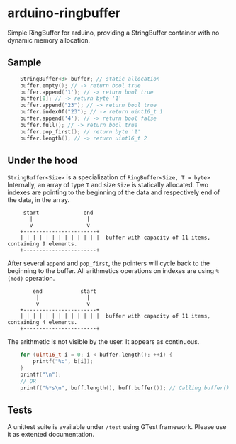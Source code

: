 # arduino-ringbuffer

Simple RingBuffer for arduino, providing a StringBuffer container with no dynamic memory allocation.

## Sample

```C++
	StringBuffer<3> buffer; // static allocation
	buffer.empty(); // -> return bool true
	buffer.append('1'); // -> return bool true
	buffer[0]; // -> return byte '1'
	buffer.append("23"); // -> return bool true
	buffer.indexOf("23"); // -> return uint16_t 1
	buffer.append('4'); // -> return bool false
	buffer.full(); // -> return bool true
	buffer.pop_first(); // return byte '1'
	buffer.length(); // -> return uint16_t 2
```

## Under the hood

`StringBuffer<Size>` is a specialization of `RingBuffer<Size, T = byte>`
Internally, an array of type `T` and size `Size` is statically allocated.
Two indexes are pointing to the beginning of the data and respectively end of the data, in the array.
```
	 start              end
	   |                 |
	   v                 v
	+-----------------------+
	| | | | | | | | | | | | |  buffer with capacity of 11 items, containing 9 elements.
	+-----------------------+
```
 After several `append` and `pop_first`, the pointers will cycle back to the beginning to the buffer. All arithmetics operations on indexes are using `% (mod)` operation.
 
```
	    end            start
	     |               |
	     v               v
	+-----------------------+
	| | | | | | | | | | | | |  buffer with capacity of 11 items, containing 4 elements.
	+-----------------------+
```

The arithmetic is not visible by the user. It appears as continuous.

```C++
	for (uint16_t i = 0; i < buffer.length(); ++i) {
		printf("%c", b[i]);
	}
	printf("\n");
	// OR
	printf("%*s\n", buff.length(), buff.buffer()); // Calling buffer() MAY cause a call to memmove
```

## Tests

A unittest suite is available under `/test` using GTest framework. Please use it as extented documentation.

